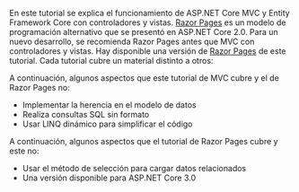 En este tutorial se explica el funcionamiento de ASP.NET Core MVC y Entity Framework Core con controladores y vistas. [Razor Pages](xref:razor-pages/index) es un modelo de programación alternativo que se presentó en ASP.NET Core 2.0. Para un nuevo desarrollo, se recomienda Razor Pages antes que MVC con controladores y vistas. Hay disponible una versión de [Razor Pages](xref:data/ef-rp/intro) de este tutorial. Cada tutorial cubre un material distinto a otros:

A continuación, algunos aspectos que este tutorial de MVC cubre y el de Razor Pages no:

* Implementar la herencia en el modelo de datos
* Realiza consultas SQL sin formato
* Usar LINQ dinámico para simplificar el código
 
A continuación, algunos aspectos que el tutorial de Razor Pages cubre y este no:

* Usar el método de selección para cargar datos relacionados
* Una versión disponible para ASP.NET Core 3.0
